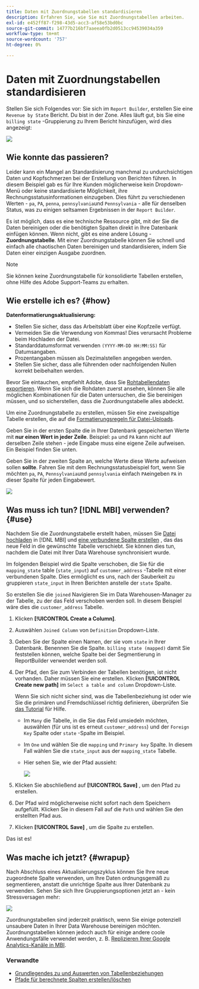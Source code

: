 ```yaml
---
title: Daten mit Zuordnungstabellen standardisieren
description: Erfahren Sie, wie Sie mit Zuordnungstabellen arbeiten.
exl-id: e452ff87-f298-43d5-acc3-af58e53bd0bc
source-git-commit: 14777b216bf7aaeea0fb2d0513cc94539034a359
workflow-type: tm+mt
source-wordcount: '757'
ht-degree: 0%

---
```


# Daten mit Zuordnungstabellen standardisieren

Stellen Sie sich Folgendes vor: Sie sich im `Report Builder`, erstellen Sie eine `Revenue by State` Bericht. Du bist in der Zone. Alles läuft gut, bis Sie eine `billing state` -Gruppierung zu Ihrem Bericht hinzufügen, wird dies angezeigt:

![](../../assets/Messy_State_Segments.png)

## Wie konnte das passieren?

Leider kann ein Mangel an Standardisierung manchmal zu undurchsichtigen Daten und Kopfschmerzen bei der Erstellung von Berichten führen. In diesem Beispiel gab es für Ihre Kunden möglicherweise kein Dropdown-Menü oder keine standardisierte Möglichkeit, ihre Rechnungsstatusinformationen einzugeben. Dies führt zu verschiedenen Werten - `pa`, `PA`, `penna`, `pennsylvania`und `Pennsylvania` - alle für denselben Status, was zu einigen seltsamen Ergebnissen in der `Report Builder`.

Es ist möglich, dass es eine technische Ressource gibt, mit der Sie die Daten bereinigen oder die benötigten Spalten direkt in Ihre Datenbank einfügen können. Wenn nicht, gibt es eine andere Lösung - **Zuordnungstabelle**. Mit einer Zuordnungstabelle können Sie schnell und einfach alle chaotischen Daten bereinigen und standardisieren, indem Sie Daten einer einzigen Ausgabe zuordnen.

>[!NOTE]
>
>Sie können keine Zuordnungstabelle für konsolidierte Tabellen erstellen, ohne Hilfe des Adobe Support-Teams zu erhalten.

## Wie erstelle ich es? {#how}

**Datenformatierungsaktualisierung:**

* Stellen Sie sicher, dass das Arbeitsblatt über eine Kopfzeile verfügt.
* Vermeiden Sie die Verwendung von Kommas! Dies verursacht Probleme beim Hochladen der Datei.
* Standarddatumsformat verwenden `(YYYY-MM-DD HH:MM:SS)` für Datumsangaben.
* Prozentangaben müssen als Dezimalstellen angegeben werden.
* Stellen Sie sicher, dass alle führenden oder nachfolgenden Nullen korrekt beibehalten werden.

Bevor Sie eintauchen, empfiehlt Adobe, dass Sie [Rohtabellendaten exportieren](../../tutorials/export-raw-data.md). Wenn Sie sich die Rohdaten zuerst ansehen, können Sie alle möglichen Kombinationen für die Daten untersuchen, die Sie bereinigen müssen, und so sicherstellen, dass die Zuordnungstabelle alles abdeckt.

Um eine Zuordnungstabelle zu erstellen, müssen Sie eine zweispaltige Tabelle erstellen, die auf die [Formatierungsregeln für Datei-Uploads](../../data-analyst/importing-data/connecting-data/using-file-uploader.md).

Geben Sie in der ersten Spalte die in Ihrer Datenbank gespeicherten Werte mit **nur einen Wert in jeder Zeile**. Beispiel: `pa` und `PA` kann nicht auf derselben Zeile stehen - jede Eingabe muss eine eigene Zeile aufweisen. Ein Beispiel finden Sie unten.

Geben Sie in der zweiten Spalte an, welche Werte diese Werte aufweisen sollen **sollte**. Fahren Sie mit dem Rechnungsstatusbeispiel fort, wenn Sie möchten `pa`, `PA`, `Pennsylvania`und `pennsylvania` einfach `PA`eingeben `PA` in dieser Spalte für jeden Eingabewert.

![](../../assets/Mapping_table_examples.jpg)

## Was muss ich tun? [!DNL MBI] verwenden? {#use}

Nachdem Sie die Zuordnungstabelle erstellt haben, müssen Sie [Datei hochladen](../../data-analyst/importing-data/connecting-data/using-file-uploader.md) in [!DNL MBI] und [eine verbundene Spalte erstellen](../../data-analyst/data-warehouse-mgr/calc-column-types.md) , das das neue Feld in die gewünschte Tabelle verschiebt. Sie können dies tun, nachdem die Datei mit Ihrer Data Warehouse synchronisiert wurde.

Im folgenden Beispiel wird die Spalte verschoben, die Sie für die `mapping_state` table (`state_input`) auf `customer_address` -Tabelle mit einer verbundenen Spalte. Dies ermöglicht es uns, nach der Sauberkeit zu gruppieren `state_input` in Ihren Berichten anstelle der `state` Spalte.

So erstellen Sie die `joined` Navigieren Sie im Data Warehousen-Manager zu der Tabelle, zu der das Feld verschoben werden soll. In diesem Beispiel wäre dies die `customer_address` Tabelle.

1. Klicken **[!UICONTROL Create a Column]**.
1. Auswählen `Joined Column` von `Definition` Dropdown-Liste.
1. Geben Sie der Spalte einen Namen, der sie vom `state` in Ihrer Datenbank. Benennen Sie die Spalte. `billing state (mapped)` damit Sie feststellen können, welche Spalte bei der Segmentierung in ReportBuilder verwendet werden soll.
1. Der Pfad, den Sie zum Verbinden der Tabellen benötigen, ist nicht vorhanden. Daher müssen Sie eine erstellen. Klicken **[!UICONTROL Create new path]**  im `Select a table and column` Dropdown-Liste.

   Wenn Sie sich nicht sicher sind, was die Tabellenbeziehung ist oder wie Sie die primären und Fremdschlüssel richtig definieren, überprüfen Sie [das Tutorial](../../data-analyst/data-warehouse-mgr/create-paths-calc-columns.md) für Hilfe.

   * Im `Many` die Tabelle, in die Sie das Feld umsiedeln möchten, auswählen (für uns ist es erneut `customer_address`) und der `Foreign Key` Spalte oder `state` -Spalte im Beispiel.
   * Im `One` und wählen Sie die `mapping` und `Primary key` Spalte. In diesem Fall wählen Sie die `state_input` aus der `mapping_state` Tabelle.
   * Hier sehen Sie, wie der Pfad aussieht:

      ![](../../assets/State_Mapping_Path.png)

1. Klicken Sie abschließend auf **[!UICONTROL Save]** , um den Pfad zu erstellen.
1. Der Pfad wird möglicherweise nicht sofort nach dem Speichern aufgefüllt. Klicken Sie in diesem Fall auf die `Path` und wählen Sie den erstellten Pfad aus.
1. Klicken **[!UICONTROL Save]** , um die Spalte zu erstellen.

Das ist es!

## Was mache ich jetzt? {#wrapup}

Nach Abschluss eines Aktualisierungszyklus können Sie Ihre neue zugeordnete Spalte verwenden, um Ihre Daten ordnungsgemäß zu segmentieren, anstatt die unrichtige Spalte aus Ihrer Datenbank zu verwenden. Sehen Sie sich Ihre Gruppierungsoptionen jetzt an - kein Stressversagen mehr:

![](../../assets/Clean_State_Segments.png)

Zuordnungstabellen sind jederzeit praktisch, wenn Sie einige potenziell unsaubere Daten in Ihrer Data Warehouse bereinigen möchten. Zuordnungstabellen können jedoch auch für einige andere coole Anwendungsfälle verwendet werden, z. B. [Replizieren Ihrer Google Analytics-Kanäle in MBI](../data-warehouse-mgr/rep-google-analytics-channels.md).

### Verwandte

* [Grundlegendes zu und Auswerten von Tabellenbeziehungen](../data-warehouse-mgr/table-relationships.md)
* [Pfade für berechnete Spalten erstellen/löschen](../data-warehouse-mgr/create-paths-calc-columns.md)
